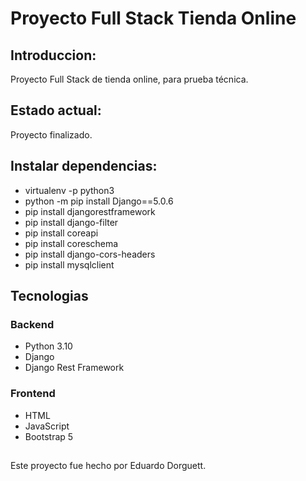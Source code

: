 # Proyecto Full Stack Tienda Online

## Introduccion:
Proyecto Full Stack de tienda online, para prueba técnica.

## Estado actual:
Proyecto finalizado.

## Instalar dependencias:
- virtualenv -p python3
- python -m pip install Django==5.0.6
- pip install djangorestframework
- pip install django-filter
- pip install coreapi
- pip install coreschema
- pip install django-cors-headers
- pip install mysqlclient

## Tecnologias
### Backend
- Python 3.10
- Django
- Django Rest Framework

### Frontend
- HTML
- JavaScript
- Bootstrap 5

##
Este proyecto fue hecho por Eduardo Dorguett.
